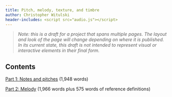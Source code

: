 ```yaml
---
title: Pitch, melody, texture, and timbre
author: Christopher Witulski
header-includes: <script src="audio.js"></script>
---
```

>*Note: this is a draft for a project that spans multiple pages. The layout and look of the page will change depending on where it is published. In its current state, this draft is not intended to represent visual or interactive elements in their final form.*

## Contents

[Part 1: Notes and pitches](part1.html) (1,948 words)

[Part 2: Melody](part2.html) (1,966 words plus 575 words of reference definitions)

<script data-goatcounter="https://witulski.goatcounter.com/count" async src="//gc.zgo.at/count.js"></script>